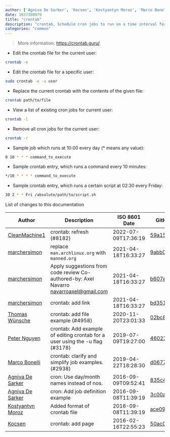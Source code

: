 ```yaml
---
author: ['Agniva De Sarker', 'Kocsen', 'Kostyantyn Moroz', 'Marco Bonelli', 'Thomas Wünsche', 'Peter Nguyen', 'CleanMachine1', 'marchersimon']
date: 1657380979
title: "crontab"
description: "crontab, Schedule cron jobs to run on a time interval for the current user."
categories: "common"
---
```

> More information: <https://crontab.guru/>.

- Edit the crontab file for the current user:

```bash
crontab -e
```

- Edit the crontab file for a specific user:

```bash
sudo crontab -e -u user
```

- Replace the current crontab with the contents of the given file:

```bash
crontab path/to/file
```

- View a list of existing cron jobs for current user:

```bash
crontab -l
```

- Remove all cron jobs for the current user:

```bash
crontab -r
```

- Sample job which runs at 10:00 every day (* means any value):

```bash
0 10 * * * command_to_execute
```

- Sample crontab entry, which runs a command every 10 minutes:

```bash
*/10 * * * * command_to_execute
```

- Sample crontab entry, which runs a certain script at 02:30 every Friday:

```bash
30 2 * * Fri /absolute/path/to/script.sh
```
List of changes to this documentation


Author | Description | ISO 8601 Date | GitHub link
------|-----|-----|-----
[CleanMachine1](mailto:78213164+CleanMachine1@users.noreply.github.com) | crontab: refresh (#8182) | 2022-07-09T17:36:19 | [59a15bf3a527](https://github.com/tldr-pages/tldr/commit/59a15bf3a5278fbc1a83525c0030d201218ec49c)
[marchersimon](mailto:marchersimon@zohomail.eu) | replace `man.archlinux.org` with `manned.org` | 2021-04-18T16:33:27 | [9abb079afb69](https://github.com/tldr-pages/tldr/commit/9abb079afb6972f3de61a30e1b3fb849ad4b68d9)
[marchersimon](mailto:50295997+marchersimon@users.noreply.github.com) | Apply suggestions from code review Co-authored-by: Axel Navarro <navarroaxel@gmail.com> | 2021-04-18T16:33:27 | [b607ecb4d79c](https://github.com/tldr-pages/tldr/commit/b607ecb4d79c009f43e017a58d2b5b797fdaf3bd)
[marchersimon](mailto:marchersimon@zohomail.eu) | crontab: add link | 2021-04-18T16:33:27 | [bd351f01b414](https://github.com/tldr-pages/tldr/commit/bd351f01b41415c6edd6b7b6c4e3c2051287f322)
[Thomas Wünsche](mailto:42999314+thomaswuensche@users.noreply.github.com) | crontab: add file example (#4958) | 2020-11-20T23:01:33 | [02bc8ffd90c7](https://github.com/tldr-pages/tldr/commit/02bc8ffd90c7b934242ff238e65b2591af7f4d21)
[Peter Nguyen](mailto:peter@mictis.com) | crontab: Add example of editing crontab for a user using the -u flag (#3178) | 2019-07-09T19:27:00 | [46023de9ddae](https://github.com/tldr-pages/tldr/commit/46023de9ddae744eb665fb64f48296a148560dfd)
[Marco Bonelli](mailto:mebeim@users.noreply.github.com) | crontab: clarify and simplify job examples. (#2938) | 2019-04-22T18:28:30 | [d0677b83d27c](https://github.com/tldr-pages/tldr/commit/d0677b83d27c0960a3420a911fdea6459b0bddd5)
[Agniva De Sarker](mailto:agnivade@yahoo.co.in) | cron: Use day/month names instead of nos. | 2016-09-09T09:52:41 | [835c4a3e49ca](https://github.com/tldr-pages/tldr/commit/835c4a3e49ca7d4597f57a86567ff2dbaae030af)
[Agniva De Sarker](mailto:agnivade@yahoo.co.in) | cron: Add job definition example | 2016-09-08T11:39:19 | [3c00a0d18012](https://github.com/tldr-pages/tldr/commit/3c00a0d18012a7a03b8e55a5b7c2f9ab0c5304bd)
[Kostyantyn Moroz](mailto:koskokos@gmail.com) | Added format of crontab file | 2016-09-08T11:39:19 | [ace09a9c9b4b](https://github.com/tldr-pages/tldr/commit/ace09a9c9b4b0eb27859e1fa9b9831043907ae98)
[Kocsen](mailto:kocsenc@gmail.com) | crontab: add page | 2016-02-16T22:55:23 | [50ac0871403b](https://github.com/tldr-pages/tldr/commit/50ac0871403b958deef9ff5a6c856c57eef05897)

